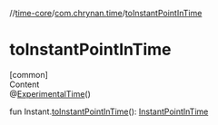 //[time-core](../../index.md)/[com.chrynan.time](index.md)/[toInstantPointInTime](to-instant-point-in-time.md)



# toInstantPointInTime  
[common]  
Content  
@[ExperimentalTime](https://kotlinlang.org/api/latest/jvm/stdlib/kotlin.time/-experimental-time/index.html)()  
  
fun Instant.[toInstantPointInTime](to-instant-point-in-time.md)(): [InstantPointInTime](-instant-point-in-time/index.md)  



